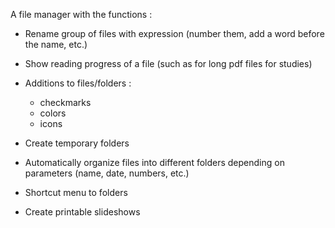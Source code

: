 A file manager with the functions :
- Rename group of files with expression (number them, add a word before the name, etc.)
- Show reading progress of a file (such as for long pdf files for studies)
- Additions to files/folders :
	- checkmarks
	- colors
	- icons
	
- Create temporary folders
- Automatically organize files into different folders depending on parameters (name, date, numbers, etc.)
- Shortcut menu to folders
- Create printable slideshows
	
